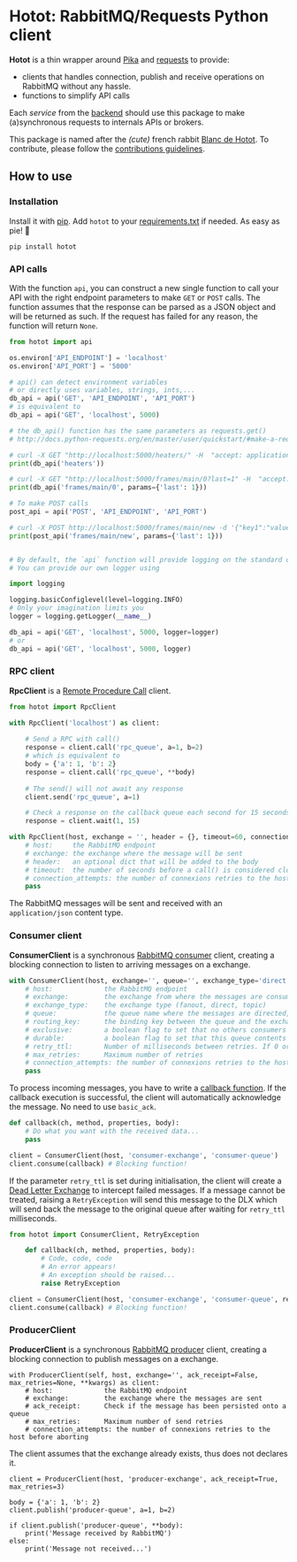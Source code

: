 # Hotot: RabbitMQ/Requests Python client

**Hotot** is a thin wrapper around [Pika](https://github.com/pika/pika) and [requests](http://docs.python-requests.org/en/master/) to provide: 
* clients that handles connection, publish and receive operations on RabbitMQ without any hassle.
* functions to simplify API calls

Each *service* from the [backend](https://gitlab.lancey.fr/nuage/backend) should use this package to make (a)synchronous requests to internals APIs or brokers.

This package is named after the *(cute)* french rabbit [Blanc de Hotot](https://en.wikipedia.org/wiki/Blanc_de_Hotot). To contribute, please follow the [contributions guidelines](CONTRIBUTING.md).

## How to use


### Installation

Install it with [pip](https://pypi.org/project/pip/). Add `hotot` to your [requirements.txt](https://pip.pypa.io/en/stable/user_guide/#id1) if needed. As easy as pie! 🥧

```
pip install hotot
```


### API calls

With the function `api`, you can construct a new single function to call your API with the right endpoint parameters to make `GET` or `POST` calls. The function assumes that the response can be parsed as a JSON object and will be returned as such. If the request has failed for any reason, the function will return `None`.

``` python
from hotot import api

os.environ['API_ENDPOINT'] = 'localhost'
os.environ['API_PORT'] = '5000'

# api() can detect environment variables 
# or directly uses variables, strings, ints,...
db_api = api('GET', 'API_ENDPOINT', 'API_PORT')
# is equivalent to
db_api = api('GET', 'localhost', 5000)

# the db_api() function has the same parameters as requests.get()
# http://docs.python-requests.org/en/master/user/quickstart/#make-a-request

# curl -X GET "http://localhost:5000/heaters/" -H  "accept: application/json"
print(db_api('heaters')) 

# curl -X GET "http://localhost:5000/frames/main/0?last=1" -H  "accept: application/json"
print(db_api('frames/main/0', params={'last': 1}))

# To make POST calls
post_api = api('POST', 'API_ENDPOINT', 'API_PORT')

# curl -X POST http://localhost:5000/frames/main/new -d '{"key1":"value1", "key2":"value2"}' -H "Content-Type: application/json" 
print(post_api('frames/main/new', params={'last': 1}))


# By default, the `api` function will provide logging on the standard output to the `ERROR` level. 
# You can provide our own logger using

import logging

logging.basicConfiglevel(level=logging.INFO)
# Only your imagination limits you
logger = logging.getLogger(__name__)

db_api = api('GET', 'localhost', 5000, logger=logger)
# or 
db_api = api('GET', 'localhost', 5000, logger)

```


### RPC client

**RpcClient** is a [Remote Procedure Call](https://www.rabbitmq.com/tutorials/tutorial-six-python.html) client.

``` python
from hotot import RpcClient

with RpcClient('localhost') as client:
    
    # Send a RPC with call()
    response = client.call('rpc_queue', a=1, b=2)
    # which is equivalent to
    body = {'a': 1, 'b': 2}
    response = client.call('rpc_queue', **body)
    
    # The send() will not await any response
    client.send('rpc_queue', a=1)

    # Check a response on the callback queue each second for 15 seconds
    response = client.wait(1, 15)

with RpcClient(host, exchange = '', header = {}, timeout=60, connection_attempts=100) as client:
    # host:     the RabbitMQ endpoint
    # exchange: the exchange where the message will be sent
    # header:   an optional dict that will be added to the body
    # timeout:  the number of seconds before a call() is considered closed
    # connection_attempts: the number of connexions retries to the host before aborting
    pass
```

The RabbitMQ messages will be sent and received with an `application/json` content type.



### Consumer client

**ConsumerClient** is a synchronous [RabbitMQ consumer](https://www.rabbitmq.com/tutorials/tutorial-three-python.html) client, creating a blocking connection to listen to arriving messages on a exchange.

``` python
with ConsumerClient(host, exchange='', queue='', exchange_type='direct', routing_key=None, exclusive=False, durable=False, retry_ttl=None, max_retries=None, **kwargs) as client:
    # host:             the RabbitMQ endpoint
    # exchange:         the exchange from where the messages are consumed
    # exchange_type:    the exchange type (fanout, direct, topic)
    # queue:            the queue name where the messages are directed, an empty string will define a random name
    # routing_key:      the binding key between the queue and the exchange
    # exclusive:        a boolean flag to set that no others consumers can be feed from this queue
    # durable:          a boolean flag to set that this queue contents may not be destroyed in case of failure
    # retry_ttl:        Number of milliseconds between retries. If 0 or None, no retry strategy.
    # max_retries:      Maximum number of retries
    # connection_attempts: the number of connexions retries to the host before aborting   
    pass
```

To process incoming messages, you have to write a [callback function](https://www.rabbitmq.com/tutorials/tutorial-two-python.html). If the callback execution is successful, the client will automatically acknowledge the message. No need to use `basic_ack`.

``` python
def callback(ch, method, properties, body):
    # Do what you want with the received data...
    pass 

client = ConsumerClient(host, 'consumer-exchange', 'consumer-queue')
client.consume(callback) # Blocking function!
```

If the parameter `retry_ttl` is set during initialisation, the client will create a [Dead Letter Exchange](https://www.rabbitmq.com/dlx.html) to intercept failed messages. If a message cannot be treated, raising a `RetryException` will send this message to the DLX which will send back the message to the original queue after waiting for `retry_ttl` milliseconds.

``` python
from hotot import ConsumerClient, RetryException

    def callback(ch, method, properties, body):
        # Code, code, code
        # An error appears!
        # An exception should be raised...
        raise RetryException

client = ConsumerClient(host, 'consumer-exchange', 'consumer-queue', retry_ttl=1000, max_retries=5)
client.consume(callback) # Blocking function!
```

### ProducerClient

**ProducerClient** is a synchronous [RabbitMQ producer](https://www.rabbitmq.com/tutorials/tutorial-three-python.html) client, creating a blocking connection to publish messages on a exchange.

```
with ProducerClient(self, host, exchange='', ack_receipt=False, max_retries=None, **kwargs) as client:
    # host:             the RabbitMQ endpoint
    # exchange:         the exchange where the messages are sent
    # ack_receipt:      Check if the message has been persisted onto a queue
    # max_retries:      Maximum number of send retries
    # connection_attempts: the number of connexions retries to the host before aborting  

```

The client assumes that the exchange already exists, thus does not declares it.

```
client = ProducerClient(host, 'producer-exchange', ack_receipt=True, max_retries=3)

body = {'a': 1, 'b': 2}
client.publish('producer-queue', a=1, b=2)

if client.publish('producer-queue', **body):
    print('Message received by RabbitMQ')
else:
    print('Message not received...')
```

